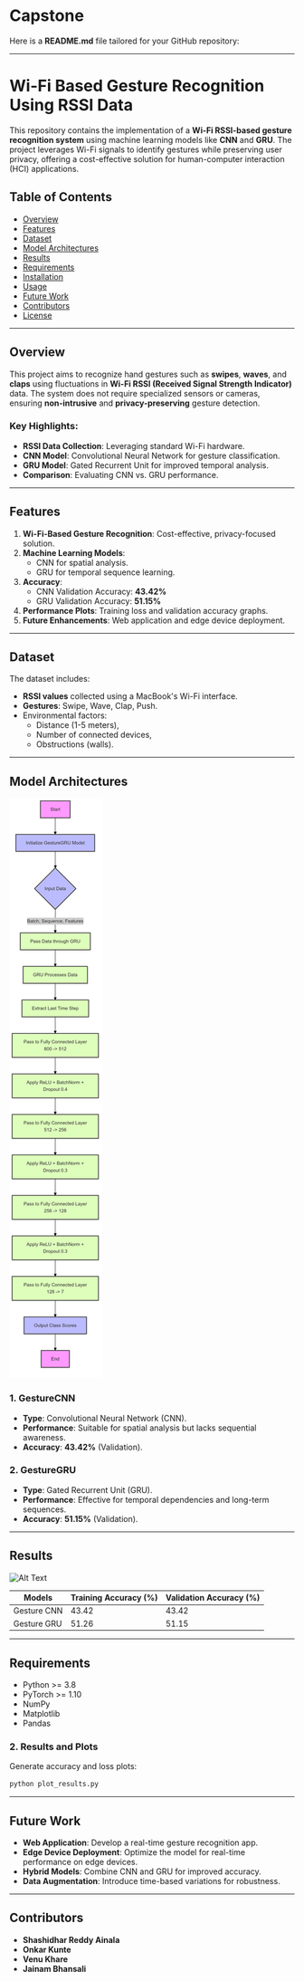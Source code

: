 # Capstone
Here is a **README.md** file tailored for your GitHub repository:

---

# Wi-Fi Based Gesture Recognition Using RSSI Data

This repository contains the implementation of a **Wi-Fi RSSI-based gesture recognition system** using machine learning models like **CNN** and **GRU**. The project leverages Wi-Fi signals to identify gestures while preserving user privacy, offering a cost-effective solution for human-computer interaction (HCI) applications.

## Table of Contents

- [Overview](#overview)
- [Features](#features)
- [Dataset](#dataset)
- [Model Architectures](#model-architectures)
- [Results](#results)
- [Requirements](#requirements)
- [Installation](#installation)
- [Usage](#usage)
- [Future Work](#future-work)
- [Contributors](#contributors)
- [License](#license)

---

## Overview

This project aims to recognize hand gestures such as **swipes**, **waves**, and **claps** using fluctuations in **Wi-Fi RSSI (Received Signal Strength Indicator)** data. The system does not require specialized sensors or cameras, ensuring **non-intrusive** and **privacy-preserving** gesture detection.

### Key Highlights:
- **RSSI Data Collection**: Leveraging standard Wi-Fi hardware.
- **CNN Model**: Convolutional Neural Network for gesture classification.
- **GRU Model**: Gated Recurrent Unit for improved temporal analysis.
- **Comparison**: Evaluating CNN vs. GRU performance.

---

## Features

1. **Wi-Fi-Based Gesture Recognition**: Cost-effective, privacy-focused solution.
2. **Machine Learning Models**:
   - CNN for spatial analysis.
   - GRU for temporal sequence learning.
3. **Accuracy**:
   - CNN Validation Accuracy: **43.42%**
   - GRU Validation Accuracy: **51.15%**
4. **Performance Plots**: Training loss and validation accuracy graphs.
5. **Future Enhancements**: Web application and edge device deployment.

---

## Dataset

The dataset includes:
- **RSSI values** collected using a MacBook's Wi-Fi interface.
- **Gestures**: Swipe, Wave, Clap, Push.
- Environmental factors:
  - Distance (1-5 meters),
  - Number of connected devices,
  - Obstructions (walls).

---

## Model Architectures
![Alt Text](Images/arch.png)






### 1. GestureCNN
- **Type**: Convolutional Neural Network (CNN).
- **Performance**: Suitable for spatial analysis but lacks sequential awareness.
- **Accuracy**: **43.42%** (Validation).

### 2. GestureGRU
- **Type**: Gated Recurrent Unit (GRU).
- **Performance**: Effective for temporal dependencies and long-term sequences.
- **Accuracy**: **51.15%** (Validation).

---

## Results
![Alt Text](Capstone/NEw.png)


| **Models**       | **Training Accuracy (%)** | **Validation Accuracy (%)** |
|------------------|--------------------------|----------------------------|
| Gesture CNN      | 43.42                   | 43.42                     |
| Gesture GRU      | 51.26                   | 51.15                     |

---

## Requirements

- Python >= 3.8
- PyTorch >= 1.10
- NumPy
- Matplotlib
- Pandas






### 2. Results and Plots

Generate accuracy and loss plots:
```bash
python plot_results.py
```

---

## Future Work

- **Web Application**: Develop a real-time gesture recognition app.
- **Edge Device Deployment**: Optimize the model for real-time performance on edge devices.
- **Hybrid Models**: Combine CNN and GRU for improved accuracy.
- **Data Augmentation**: Introduce time-based variations for robustness.

---

## Contributors

- **Shashidhar Reddy Ainala**
- **Onkar Kunte**
- **Venu Khare**
- **Jainam Bhansali**

